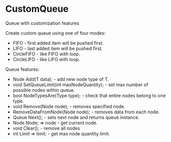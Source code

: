 # CustomQueue
Queue with customization features

Create custom queue using one of four modes:
- FIFO - first added item will be pushed first.
- LIFO - last added item will be pushed first.
- CircleFIFO - like FIFO with loop.
- CircleLIFO - like LIFO with loop.

Queue features:
- Node<T> Add(T data); - add new node type of T.
- void SetQueueLimit(int maxNodeQuantity); - set max number of possible nodes within queue.
- bool NodeTypesAre(Type type); - check that entire nodes belong to one type.
- void Remove(Node<T> node); - removes specified node.
- RemoveDataFromNode(Node<T> node); - removes data from each node.
- Queue<T> Next(); - sets next node and returns queue instance.
- Node<T> Node; => node - get current node.
- void Clear(); - remove all nodes
- int Limit => limit; - get max node quantity limit.
